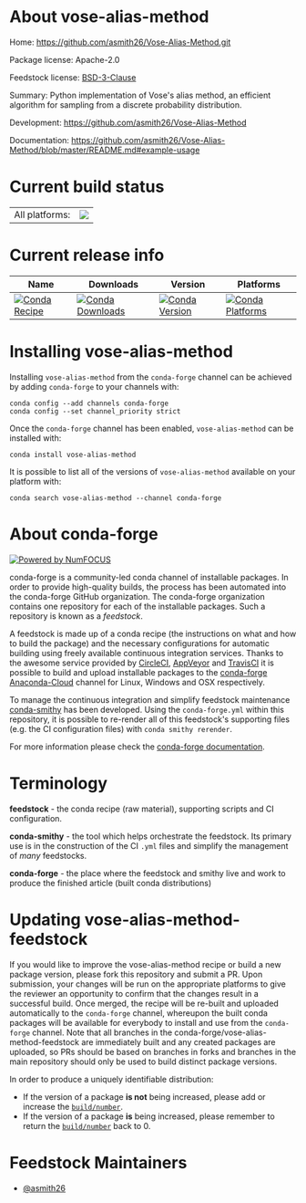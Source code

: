 About vose-alias-method
=======================

Home: https://github.com/asmith26/Vose-Alias-Method.git

Package license: Apache-2.0

Feedstock license: [BSD-3-Clause](https://github.com/conda-forge/vose-alias-method-feedstock/blob/master/LICENSE.txt)

Summary: Python implementation of Vose's alias method, an efficient algorithm for sampling from a discrete probability distribution.

Development: https://github.com/asmith26/Vose-Alias-Method

Documentation: https://github.com/asmith26/Vose-Alias-Method/blob/master/README.md#example-usage

Current build status
====================


<table><tr><td>All platforms:</td>
    <td>
      <a href="https://dev.azure.com/conda-forge/feedstock-builds/_build/latest?definitionId=7760&branchName=master">
        <img src="https://dev.azure.com/conda-forge/feedstock-builds/_apis/build/status/vose-alias-method-feedstock?branchName=master">
      </a>
    </td>
  </tr>
</table>

Current release info
====================

| Name | Downloads | Version | Platforms |
| --- | --- | --- | --- |
| [![Conda Recipe](https://img.shields.io/badge/recipe-vose--alias--method-green.svg)](https://anaconda.org/conda-forge/vose-alias-method) | [![Conda Downloads](https://img.shields.io/conda/dn/conda-forge/vose-alias-method.svg)](https://anaconda.org/conda-forge/vose-alias-method) | [![Conda Version](https://img.shields.io/conda/vn/conda-forge/vose-alias-method.svg)](https://anaconda.org/conda-forge/vose-alias-method) | [![Conda Platforms](https://img.shields.io/conda/pn/conda-forge/vose-alias-method.svg)](https://anaconda.org/conda-forge/vose-alias-method) |

Installing vose-alias-method
============================

Installing `vose-alias-method` from the `conda-forge` channel can be achieved by adding `conda-forge` to your channels with:

```
conda config --add channels conda-forge
conda config --set channel_priority strict
```

Once the `conda-forge` channel has been enabled, `vose-alias-method` can be installed with:

```
conda install vose-alias-method
```

It is possible to list all of the versions of `vose-alias-method` available on your platform with:

```
conda search vose-alias-method --channel conda-forge
```


About conda-forge
=================

[![Powered by NumFOCUS](https://img.shields.io/badge/powered%20by-NumFOCUS-orange.svg?style=flat&colorA=E1523D&colorB=007D8A)](http://numfocus.org)

conda-forge is a community-led conda channel of installable packages.
In order to provide high-quality builds, the process has been automated into the
conda-forge GitHub organization. The conda-forge organization contains one repository
for each of the installable packages. Such a repository is known as a *feedstock*.

A feedstock is made up of a conda recipe (the instructions on what and how to build
the package) and the necessary configurations for automatic building using freely
available continuous integration services. Thanks to the awesome service provided by
[CircleCI](https://circleci.com/), [AppVeyor](https://www.appveyor.com/)
and [TravisCI](https://travis-ci.com/) it is possible to build and upload installable
packages to the [conda-forge](https://anaconda.org/conda-forge)
[Anaconda-Cloud](https://anaconda.org/) channel for Linux, Windows and OSX respectively.

To manage the continuous integration and simplify feedstock maintenance
[conda-smithy](https://github.com/conda-forge/conda-smithy) has been developed.
Using the ``conda-forge.yml`` within this repository, it is possible to re-render all of
this feedstock's supporting files (e.g. the CI configuration files) with ``conda smithy rerender``.

For more information please check the [conda-forge documentation](https://conda-forge.org/docs/).

Terminology
===========

**feedstock** - the conda recipe (raw material), supporting scripts and CI configuration.

**conda-smithy** - the tool which helps orchestrate the feedstock.
                   Its primary use is in the construction of the CI ``.yml`` files
                   and simplify the management of *many* feedstocks.

**conda-forge** - the place where the feedstock and smithy live and work to
                  produce the finished article (built conda distributions)


Updating vose-alias-method-feedstock
====================================

If you would like to improve the vose-alias-method recipe or build a new
package version, please fork this repository and submit a PR. Upon submission,
your changes will be run on the appropriate platforms to give the reviewer an
opportunity to confirm that the changes result in a successful build. Once
merged, the recipe will be re-built and uploaded automatically to the
`conda-forge` channel, whereupon the built conda packages will be available for
everybody to install and use from the `conda-forge` channel.
Note that all branches in the conda-forge/vose-alias-method-feedstock are
immediately built and any created packages are uploaded, so PRs should be based
on branches in forks and branches in the main repository should only be used to
build distinct package versions.

In order to produce a uniquely identifiable distribution:
 * If the version of a package **is not** being increased, please add or increase
   the [``build/number``](https://docs.conda.io/projects/conda-build/en/latest/resources/define-metadata.html#build-number-and-string).
 * If the version of a package **is** being increased, please remember to return
   the [``build/number``](https://docs.conda.io/projects/conda-build/en/latest/resources/define-metadata.html#build-number-and-string)
   back to 0.

Feedstock Maintainers
=====================

* [@asmith26](https://github.com/asmith26/)


